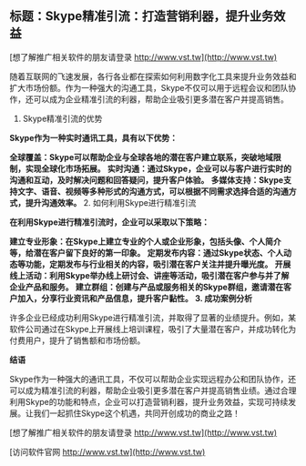 ## **标题：Skype精准引流：打造营销利器，提升业务效益**

[想了解推广相关软件的朋友请登录 http://www.vst.tw](http://www.vst.tw)

随着互联网的飞速发展，各行各业都在探索如何利用数字化工具来提升业务效益和扩大市场份额。作为一种强大的沟通工具，Skype不仅可以用于远程会议和团队协作，还可以成为企业精准引流的利器，帮助企业吸引更多潜在客户并提高销售。

1. Skype精准引流的优势

**Skype作为一种实时通讯工具，具有以下优势：**

**全球覆盖：Skype可以帮助企业与全球各地的潜在客户建立联系，突破地域限制，实现全球化市场拓展。**
**实时沟通：通过Skype，企业可以与客户进行实时的沟通和互动，及时解决问题和回答疑问，提升客户体验。**
**多媒体支持：Skype支持文字、语音、视频等多种形式的沟通方式，可以根据不同需求选择合适的沟通方式，提升沟通效率。**
2. 如何利用Skype进行精准引流

**在利用Skype进行精准引流时，企业可以采取以下策略：**

**建立专业形象：在Skype上建立专业的个人或企业形象，包括头像、个人简介等，给潜在客户留下良好的第一印象。**
**定期发布内容：通过Skype状态、个人动态等功能，定期发布与行业相关的内容，吸引潜在客户关注并提升曝光度。**
**开展线上活动：利用Skype举办线上研讨会、讲座等活动，吸引潜在客户参与并了解企业产品和服务。**
**建立群组：创建与产品或服务相关的Skype群组，邀请潜在客户加入，分享行业资讯和产品信息，提升客户黏性。**
**3. 成功案例分析**

许多企业已经成功利用Skype进行精准引流，并取得了显著的业绩提升。例如，某软件公司通过在Skype上开展线上培训课程，吸引了大量潜在客户，并成功转化为付费用户，提升了销售额和市场份额。

**结语**

Skype作为一种强大的通讯工具，不仅可以帮助企业实现远程办公和团队协作，还可以成为精准引流的利器，帮助企业吸引更多潜在客户并提高销售业绩。通过合理利用Skype的功能和特点，企业可以打造营销利器，提升业务效益，实现可持续发展。让我们一起抓住Skype这个机遇，共同开创成功的商业之路！

[想了解推广相关软件的朋友请登录 http://www.vst.tw](http://www.vst.tw)


[访问软件官网 http://www.vst.tw](http://www.vst.tw)
